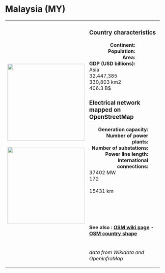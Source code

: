 # Malaysia (MY)

<table width="90%">
<tr>
<td>
<img src="https://upload.wikimedia.org/wikipedia/commons/6/66/Flag_of_Malaysia.svg" width="250">
<br><br>
<img src="https://upload.wikimedia.org/wikipedia/commons/2/23/Malaysia_%28orthographic_projection%29.svg" width="250"></td>
<td>
<h3>Country characteristics</h3>
<div style="display: inline-block;text-align:right;margin-right:30px;font-weight: bold;">
Continent:<br>Population:<br>Area:<br>GDP (USD billions):
</div>
<div style="display: inline-block;">
Asia<br>32,447,385<br>330,803 km2<br>406.3 B$
</div>
<h3>Electrical network mapped on OpenStreetMap</h3>
<div style="display: inline-block;text-align:right;margin-right:30px;font-weight: bold;">Generation capacity:<br>
Number of power plants:<br>
Number of substations:<br>
Power line length:<br>
International connections:<br>
</div>
<div style="display: inline-block;">37402 MW<br>
172<br>
<br>
15431 km<br>
<br>
</div>

<br><br><h4>See also :
<a href="https://wiki.openstreetmap.org/wiki/Power_networks/Malaysia" target="_blank">OSM wiki page</a> -
<a href="https://openstreetmap.org/relation/2108121" target="_blank">OSM country shape</a>
</h4>

<br><i>data from Wikidata and OpenInfraMap</i>
</td>
</tr>
</table>




